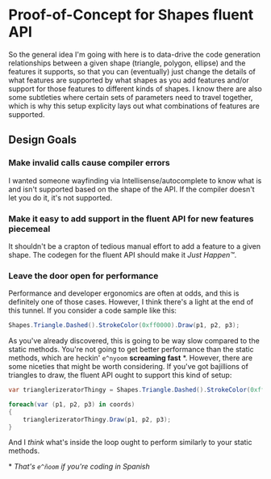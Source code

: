 # Proof-of-Concept for Shapes fluent API

So the general idea I'm going with here is to data-drive the code generation relationships between a given shape (triangle, polygon, ellipse)
and the features it supports, so that you can (eventually) just change the details of what features are supported by what shapes as you add
features and/or support for those features to different kinds of shapes. I know there are also some subtleties where certain sets of parameters
need to travel together, which is why this setup explicity lays out what combinations of features are supported.

## Design Goals

### Make invalid calls cause compiler errors

I wanted someone wayfinding via Intellisense/autocomplete to know what is and isn't supported based on the shape of the API. If the compiler doesn't let you do it, it's not supported.

### Make it easy to add support in the fluent API for new features piecemeal

It shouldn't be a crapton of tedious manual effort to add a feature to a given shape. The codegen for the fluent API should make it _Just Happen™_.

### Leave the door open for performance

Performance and developer ergonomics are often at odds, and this is definitely one of those cases. However, I think there's a light at the end of this tunnel. If you consider a code sample like this:

```csharp
Shapes.Triangle.Dashed().StrokeColor(0xff0000).Draw(p1, p2, p3);
```

As you've already discovered, this is going to be way slow compared to the static methods.
You're not going to get better performance than the static methods, which are heckin'
`e^nyoom` **screaming fast** *. However, there are some niceties that might be worth
considering. If you've got bajillions of triangles to draw, the fluent API
ought to support this kind of setup:

```csharp
var trianglerizeratorThingy = Shapes.Triangle.Dashed().StrokeColor(0xff0000);

foreach(var (p1, p2, p3) in coords)
{
    trianglerizeratorThingy.Draw(p1, p2, p3);
}
```
And I _think_ what's inside the loop ought to perform similarly to your static methods.

\* _That's `e^ñoom` if you're coding in Spanish_